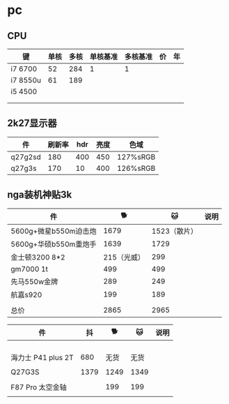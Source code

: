 # pc

## CPU
|键|单核|多核|单核基准|多核基准|价|年|
|-|-|-|-|-|-|-|
|i7 6700|52|284|1|1|||
|i7 8550u|61|189|||||
|i5 4500|||
||||
||||


## 2k27显示器
|件|刷新率|hdr|亮度|色域|
|-|-|-|-|-|
|q27g2sd|180|400|450|127%sRGB|
|q27g3s|170|10|400|126%sRGB|

## nga装机神贴3k
|件|🐕|🐱|说明|
|-|-|-|-|
|5600g+微星b550m迫击炮|1679|1523（散片）||
|5600g+华硕b550m重炮手|1639|1729||
|金士顿3200 8*2|215（光威）|299||
|gm7000 1t|499|499||
|先马550w金牌|289|249|
|航嘉s920|199|189|
||
|总价|2865|2965|



|件|抖|🐕|🐱|说明|
|-|-|-|-|-|
|||||
|||||
|||||
|||||
|海力士 P41 plus 2T|680|无货|无货|
|||||
|Q27G3S|1379|1249|1349|
|||||
|F87 Pro 太空金轴||199|199|
|||||
